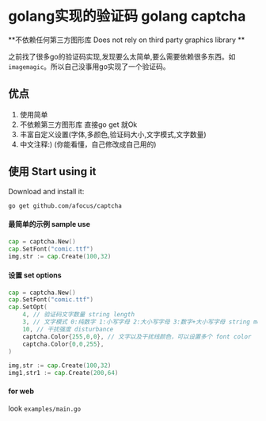 # golang实现的验证码 golang captcha

**不依赖任何第三方图形库 Does not rely on third party graphics library **

之前找了很多go的验证码实现,发现要么太简单,要么需要依赖很多东西。如`imagemagic`。所以自己没事用go实现了一个验证码。

## 优点

1. 使用简单
2. 不依赖第三方图形库 直接go get 就Ok
3. 丰富自定义设置(字体,多颜色,验证码大小,文字模式,文字数量)
4. 中文注释:) (你能看懂，自己修改成自己用的)


## 使用 Start using it

Download and install it:
```
go get github.com/afocus/captcha
```

#### 最简单的示例 sample use

```go
cap = captcha.New()
cap.SetFont("comic.ttf")
img,str := cap.Create(100,32)
```

#### 设置 set options

```go
cap = captcha.New()
cap.SetFont("comic.ttf")
cap.SetOpt(
    4, // 验证码文字数量 string length
    3, // 文字模式 0:纯数字 1:小写字母 2:大小写字母 3:数字+大小写字母 string modal
    10, // 干扰强度 disturbance
    captcha.Color{255,0,0}, // 文字以及干扰线颜色，可以设置多个 font color
    captcha.Color{0,0,255},
)

img,str := cap.Create(100,32)
img1,str1 := cap.Create(200,64)
```

#### for web

look `examples/main.go`




